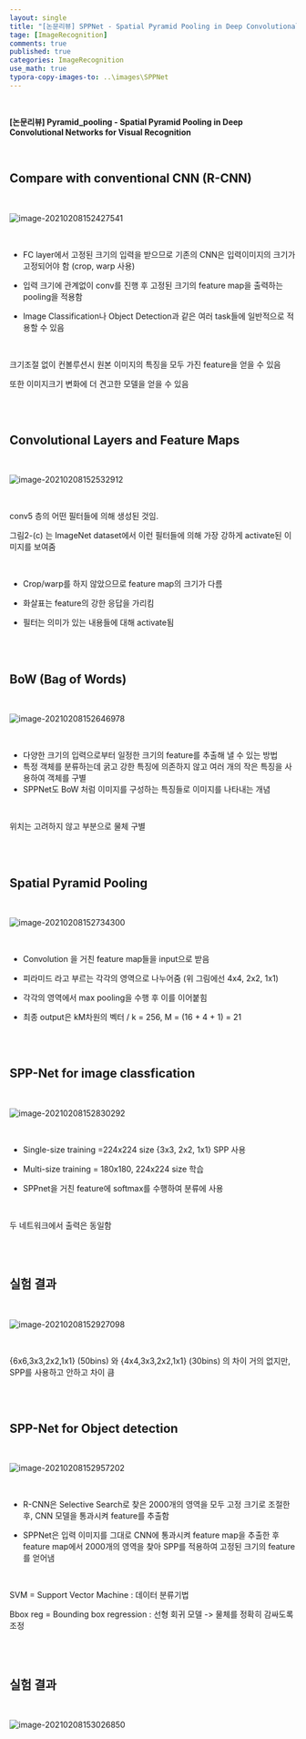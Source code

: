 ```yaml
---
layout: single
title: "[논문리뷰] SPPNet - Spatial Pyramid Pooling in Deep Convolutional Networks for Visual Recognition"
tage: [ImageRecognition]
comments: true
published: true
categories: ImageRecognition
use_math: true
typora-copy-images-to: ..\images\SPPNet
---
```


<br/>

**[논문리뷰] Pyramid_pooling - Spatial Pyramid Pooling in Deep Convolutional Networks for Visual Recognition**

<br/>

## **Compare with conventional CNN (R-CNN)**

<br/>

![image-20210208152427541](/images/SPPNet/image-20210208152427541.png)

<br/>

- FC layer에서 고정된 크기의 입력을 받으므로 기존의 CNN은 입력이미지의 크기가 고정되어야 함 (crop, warp 사용)

- 입력 크기에 관계없이 conv를 진행 후 고정된 크기의 feature map을 출력하는 pooling을 적용함

- Image Classification나 Object Detection과 같은 여러 task들에 일반적으로 적용할 수 있음

<br/>

크기조절 없이 컨볼루션시 원본 이미지의 특징을 모두 가진 feature을 얻을 수 있음

또한 이미지크기 변화에 더 견고한 모델을 얻을 수 있음

<br/>

<br/>

## **Convolutional Layers and Feature Maps**

<br/>

![image-20210208152532912](/images/SPPNet/image-20210208152532912.png)

<br/>

 conv5 층의 어떤 필터들에 의해 생성된 것임. 

그림2-(c) 는 ImageNet dataset에서 이런 필터들에 의해 가장 강하게 activate된 이미지를 보여줌

<br/>

- Crop/warp를 하지 않았으므로 feature map의 크기가 다름

- 화살표는 feature의 강한 응답을 가리킴

- 필터는 의미가 있는 내용들에 대해 activate됨

<br/>

<br/>

## **BoW** (Bag of Words)

<br/>

![image-20210208152646978](/images/SPPNet/image-20210208152646978.png)

<br/>

- 다양한 크기의 입력으로부터 일정한 크기의 feature를 추출해 낼 수 있는 방법
- 특정 객체를 분류하는데 굵고 강한 특징에 의존하지 않고 여러 개의 작은 특징을 사용하여 객체를 구별
- SPPNet도 BoW 처럼 이미지를 구성하는 특징들로 이미지를 나타내는 개념

<br/>

위치는 고려하지 않고 부분으로 물체 구별

<br/>

<br/>

## Spatial Pyramid Pooling

<br/>

![image-20210208152734300](/images/SPPNet/image-20210208152734300.png)

<br/>

- Convolution 을 거친 feature map들을 input으로 받음

- 피라미드 라고 부르는 각각의 영역으로 나누어줌 (위 그림에선 4x4, 2x2, 1x1)

- 각각의 영역에서 max pooling을 수행 후 이를 이어붙힘

- 최종 output은 kM차원의 벡터 / k = 256, M = (16 + 4 + 1) = 21 


<br/>

<br/>

## **SPP-Net for image** classfication

<br/>

![image-20210208152830292](/images/SPPNet/image-20210208152830292.png)

<br/>

- Single-size training =224x224 size {3x3, 2x2, 1x1} SPP 사용

- Multi-size training = 180x180, 224x224 size 학습

- SPPnet을 거친 feature에 softmax를 수행하여 분류에 사용

<br/>

두 네트워크에서 출력은 동일함

<br/>

<br/>

## 실험 결과

<br/>

![image-20210208152927098](/images/SPPNet/image-20210208152927098.png)

<br/>

{6x6,3x3,2x2,1x1} (50bins) 와 {4x4,3x3,2x2,1x1} (30bins) 의 차이 거의 없지만, SPP를 사용하고 안하고 차이 큼

<br/>

<br/>

## **SPP-Net for Object detection**

<br/>

![image-20210208152957202](/images/SPPNet/image-20210208152957202.png)

<br/>

- R-CNN은 Selective Search로 찾은 2000개의 영역을 모두 고정 크기로 조절한 후, CNN 모델을 통과시켜 feature를 추출함

- SPPNet은 입력 이미지를 그대로 CNN에 통과시켜 feature map을 추출한 후 feature map에서 2000개의 영역을 찾아 SPP를 적용하여 고정된 크기의 feature를 얻어냄


<br/>

SVM = Support Vector Machine : 데이터 분류기법

Bbox reg = Bounding box regression : 선형 회귀 모델 -> 물체를 정확히 감싸도록 조정

<br/>

<br/>

## 실험 결과

<br/>

![image-20210208153026850](/images/SPPNet/image-20210208153026850.png)